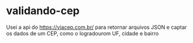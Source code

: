 # validando-cep
 Usei a api do https://viacep.com.br/ para retornar arquivos JSON e captar os dados de um CEP, como o logradourom UF, cidade e bairro
